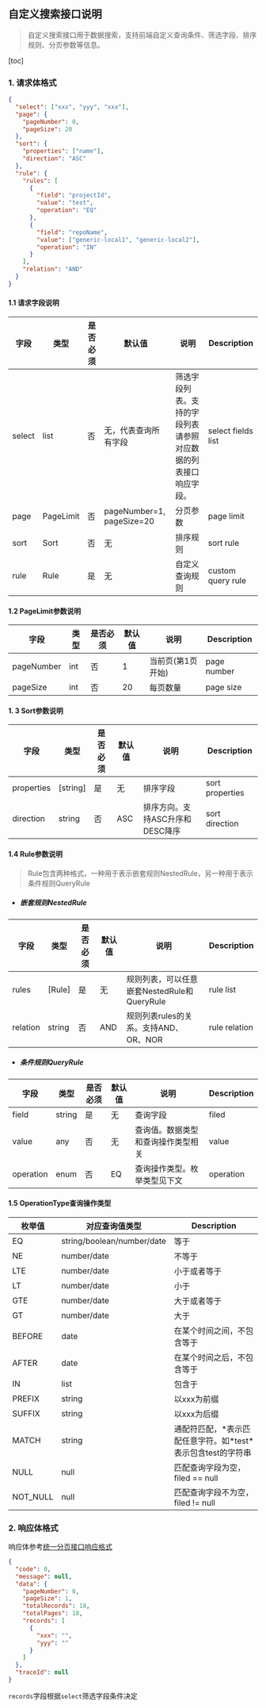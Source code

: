 ## 自定义搜索接口说明

> 自定义搜索接口用于数据搜索，支持前端自定义查询条件、筛选字段、排序规则、分页参数等信息。

[toc]

### 1. 请求体格式

```json
{
  "select": ["xxx", "yyy", "xxx"],
  "page": {
    "pageNumber": 0,
    "pageSize": 20
  },
  "sort": {
    "properties": ["name"],
    "direction": "ASC"
  },
  "rule": {
    "rules": [
      {
        "field": "projectId",
        "value": "test",
        "operation": "EQ"
      },
      {
        "field": "repoName",
        "value": ["generic-local1", "generic-local2"],
        "operation": "IN"
      }
    ],
    "relation": "AND"
  }
}
```

#### 1.1 请求字段说明

|字段|类型|是否必须|默认值|说明|Description|
|---|---|---|---|---|---|
|select|list|否|无，代表查询所有字段|筛选字段列表。支持的字段列表请参照对应数据的列表接口响应字段。|select fields list|
|page|PageLimit|否|pageNumber=1, pageSize=20|分页参数|page limit|
|sort|Sort|否|无|排序规则|sort rule|
|rule|Rule|是|无|自定义查询规则|custom query rule|

#### 1.2 PageLimit参数说明

|字段|类型|是否必须|默认值|说明|Description|
|---|---|---|---|---|---|
|pageNumber|int|否|1|当前页(第1页开始)|page number|
|pageSize|int|否|20|每页数量|page size|

#### 1. 3 Sort参数说明

|字段|类型|是否必须|默认值|说明|Description|
|---|---|---|---|---|---|
|properties|[string]|是|无|排序字段|sort properties|
|direction|string|否|ASC|排序方向。支持ASC升序和DESC降序|sort direction|

#### 1.4 Rule参数说明

> Rule包含两种格式，一种用于表示嵌套规则NestedRule，另一种用于表示条件规则QueryRule

- ##### **嵌套规则NestedRule**

|字段|类型|是否必须|默认值|说明|Description|
|---|---|---|---|---|---|
|rules|[Rule]|是|无|规则列表，可以任意嵌套NestedRule和QueryRule|rule list|
|relation|string|否|AND|规则列表rules的关系。支持AND、OR、NOR|rule relation|

- ##### **条件规则QueryRule**

|字段|类型|是否必须|默认值|说明|Description|
|---|---|---|---|---|---|
|field|string|是|无|查询字段|filed|
|value|any|否|无|查询值。数据类型和查询操作类型相关|value|
|operation|enum|否|EQ|查询操作类型。枚举类型见下文|operation|


#### 1.5 OperationType查询操作类型

|枚举值|对应查询值类型|Description|
|---|---|---|
|EQ|string/boolean/number/date|等于|
|NE|number/date|不等于|
|LTE|number/date|小于或者等于|
|LT|number/date|小于|
|GTE|number/date|大于或者等于|
|GT|number/date|大于|
|BEFORE|date|在某个时间之间，不包含等于|
|AFTER|date|在某个时间之后，不包含等于|
|IN|list|包含于|
|PREFIX|string|以xxx为前缀|
|SUFFIX|string|以xxx为后缀|
|MATCH|string|通配符匹配，\*表示匹配任意字符。如\*test\*表示包含test的字符串|
|NULL|null|匹配查询字段为空，filed == null|
|NOT_NULL|null|匹配查询字段不为空，filed != null|

### 2. 响应体格式

响应体参考[统一分页接口响应格式](./common.md)

``` json
{
  "code": 0,
  "message": null,
  "data": {
    "pageNumber": 0,
    "pageSize": 1,
    "totalRecords": 18,
    "totalPages": 18,
    "records": [
      {
        "xxx": "",
        "yyy": ""
      }
    ]
  },
  "traceId": null
}
```

`records`字段根据`select`筛选字段条件决定